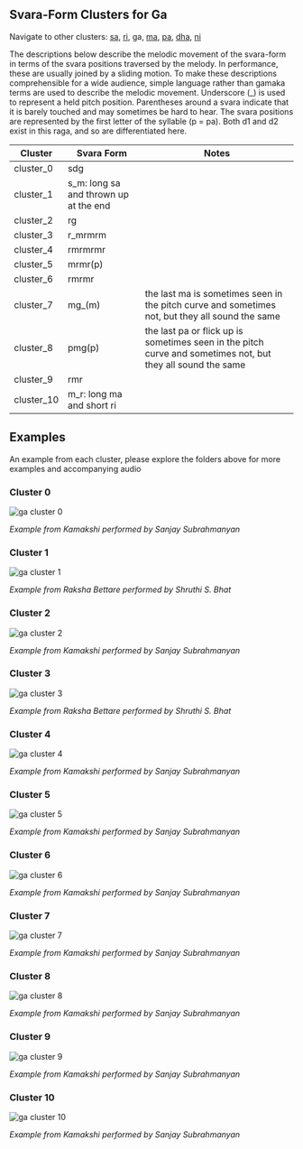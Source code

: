 ## Svara-Form Clusters for Ga

Navigate to other clusters: [sa](../sa), [ri](../ri), ga, [ma](../ma), [pa](../pa), [dha](../dha), [ni](../ni)

The descriptions below describe the melodic movement of the svara-form in terms of the svara positions traversed by the melody. In performance, these are usually joined by a sliding motion. To make these descriptions comprehensible for a wide audience, simple language rather than gamaka terms are used to describe the melodic movement. Underscore (_) is used to represent a held pitch position. Parentheses around a svara indicate that it is barely touched and may sometimes be hard to hear. The svara positions are represented by the first letter of the syllable (p = pa). Both d1 and d2 exist in this raga, and so are differentiated here. 

| **Cluster** | **Svara Form**                        | **Notes**                                                                                                   |
|-------------|---------------------------------------|-------------------------------------------------------------------------------------------------------------|
| cluster_0   | sdg                                   |                                                                                                             |
| cluster_1   | s_m: long sa and thrown up at the end |                                                                                                             |
| cluster_2   | rg                                    |                                                                                                             |
| cluster_3   | r_mrmrm                               |                                                                                                             |
| cluster_4   | rmrmrmr                               |                                                                                                             |
| cluster_5   | mrmr(p)                               |                                                                                                             |
| cluster_6   | rmrmr                                 |                                                                                                             |
| cluster_7   | mg_(m)                                | the last ma is sometimes seen in the pitch curve and sometimes not, but they all sound the same             |
| cluster_8   | pmg(p)                                | the last pa or flick up is sometimes seen in the pitch curve and sometimes not, but they all sound the same |
| cluster_9   | rmr                                   |                                                                                                             |
| cluster_10  | m_r: long ma and short ri             |                                                                                                             |

## Examples

An example from each cluster, please explore the folders above for more examples and accompanying audio

### Cluster 0


<div align="left">
  <img src="cluster_0/kamakshi_1034.png" alt="ga cluster 0" />
  <p><em>Example from Kamakshi performed by Sanjay Subrahmanyan</em></p>
</div>

### Cluster 1


<div align="left">
  <img src="cluster_1/raksha_bettare_267.png" alt="ga cluster 1" />
  <p><em>Example from Raksha Bettare performed by Shruthi S. Bhat</em></p>
</div>

### Cluster 2



<div align="left">
  <img src="cluster_2/kamakshi_1341.png" alt="ga cluster 2" />
  <p><em>Example from Kamakshi performed by Sanjay Subrahmanyan</em></p>
</div>

### Cluster 3



<div align="left">
  <img src="cluster_3/raksha_bettare_289.png" alt="ga cluster 3" />
  <p><em>Example from Raksha Bettare performed by Shruthi S. Bhat</em></p>
</div>

### Cluster 4


<div align="left">
  <img src="cluster_4/kamakshi_736.png" alt="ga cluster 4" />
  <p><em>Example from Kamakshi performed by Sanjay Subrahmanyan</em></p>
</div>

### Cluster 5


<div align="left">
  <img src="cluster_5/kamakshi_971.png" alt="ga cluster 5" />
  <p><em>Example from Kamakshi performed by Sanjay Subrahmanyan</em></p>
</div>


### Cluster 6


<div align="left">
  <img src="cluster_6/kamakshi_113.png" alt="ga cluster 6" />
  <p><em>Example from Kamakshi performed by Sanjay Subrahmanyan</em></p>
</div>

### Cluster 7


<div align="left">
  <img src="cluster_7/kamakshi_113.png" alt="ga cluster 7" />
  <p><em>Example from Kamakshi performed by Sanjay Subrahmanyan</em></p>
</div>

### Cluster 8


<div align="left">
  <img src="cluster_8/kamakshi_113.png" alt="ga cluster 8" />
  <p><em>Example from Kamakshi performed by Sanjay Subrahmanyan</em></p>
</div>


### Cluster 9

<div align="left">
  <img src="cluster_9/kamakshi_113.png" alt="ga cluster 9" />
  <p><em>Example from Kamakshi performed by Sanjay Subrahmanyan</em></p>
</div>



### Cluster 10


<div align="left">
  <img src="cluster_10/kamakshi_113.png" alt="ga cluster 10" />
  <p><em>Example from Kamakshi performed by Sanjay Subrahmanyan</em></p>
</div>



